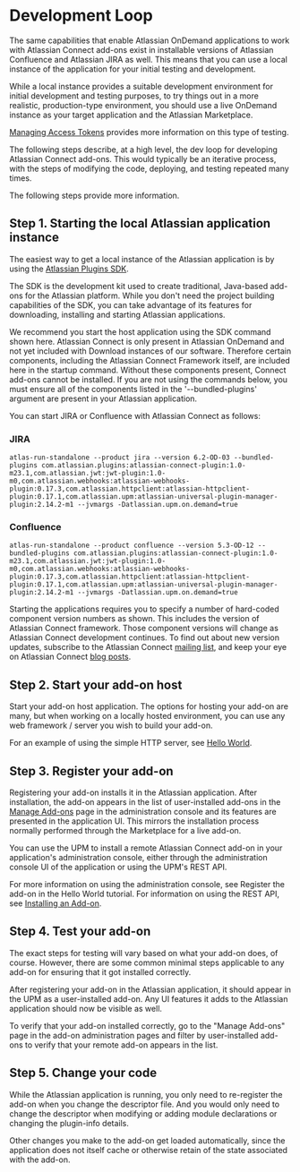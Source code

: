 # Development Loop
The same capabilities that enable Atlassian OnDemand applications to work with Atlassian Connect add-ons exist in installable versions of Atlassian Confluence and Atlassian JIRA as well. This means that you can use a local instance of the application for your initial testing and development.

<div class="aui-message warning shadowed information-macro">
While a local instance provides a suitable development environment for initial development and testing purposes, to try things out in a more realistic, production-type environment, you should use a live OnDemand instance as your target application and the Atlassian Marketplace.

[Managing Access Tokens](https://developer.atlassian.com/display/AC/Managing+Access+Tokens) provides more information on this type of testing.
</div>

The following steps describe, at a high level, the dev loop for developing Atlassian Connect add-ons. This would typically be an iterative process, with the steps of modifying the code, deploying, and testing repeated many times.

The following steps provide more information.

## Step 1. Starting the local Atlassian application instance

The easiest way to get a local instance of the Atlassian application is by using the [Atlassian Plugins SDK](https://developer.atlassian.com/display/DOCS/Downloads).

The SDK is the development kit used to create traditional, Java-based add-ons for the Atlassian platform. While you don't need the project building capabilities of the SDK, you can take advantage of its features for downloading, installing and starting Atlassian applications.

<div class="aui-message warning shadowed information-macro">
We recommend you start the host application using the SDK command shown here. Atlassian Connect is only present in Atlassian OnDemand and not yet included with Download instances of our software. Therefore certain components, including the Atlassian Connect Framework itself, are included here in the startup command. Without these components present, Connect add-ons cannot be installed. If you are not using the commands below, you must ensure all of the components listed in the '--bundled-plugins' argument are present in your Atlassian application.
</div>

You can start JIRA or Confluence with Atlassian Connect as follows:


### JIRA
```
atlas-run-standalone --product jira --version 6.2-OD-03 --bundled-plugins com.atlassian.plugins:atlassian-connect-plugin:1.0-m23.1,com.atlassian.jwt:jwt-plugin:1.0-m0,com.atlassian.webhooks:atlassian-webhooks-plugin:0.17.3,com.atlassian.httpclient:atlassian-httpclient-plugin:0.17.1,com.atlassian.upm:atlassian-universal-plugin-manager-plugin:2.14.2-m1 --jvmargs -Datlassian.upm.on.demand=true
```

### Confluence
```
atlas-run-standalone --product confluence --version 5.3-OD-12 --bundled-plugins com.atlassian.plugins:atlassian-connect-plugin:1.0-m23.1,com.atlassian.jwt:jwt-plugin:1.0-m0,com.atlassian.webhooks:atlassian-webhooks-plugin:0.17.3,com.atlassian.httpclient:atlassian-httpclient-plugin:0.17.1,com.atlassian.upm:atlassian-universal-plugin-manager-plugin:2.14.2-m1 --jvmargs -Datlassian.upm.on.demand=true
```

Starting the applications requires you to specify a number of hard-coded component version numbers as shown. This includes the version of Atlassian Connect framework. Those component versions will change as Atlassian Connect development continues. To find out about new version updates, subscribe to the Atlassian Connect [mailing list](https://groups.google.com/forum/?fromgroups=#!forum/atlassian-connect-dev), and keep your eye on Atlassian Connect [blog posts](https://developer.atlassian.com/display/AC/Atlassian+Connect).


## Step 2. Start your add-on host

Start your add-on host application. The options for hosting your add-on are many, but when working on a locally hosted environment, you can use any web framework / server you wish to build your add-on.

For an example of using the simple HTTP server, see [Hello World](hello-world.html).

## Step 3. Register your add-on

Registering your add-on installs it in the Atlassian application. After installation, the add-on appears in the list of user-installed add-ons in the [Manage Add-ons](https://confluence.atlassian.com/display/UPM/Universal+Plugin+Manager+Documentation) page in the administration console and its features are presented in the application UI. This mirrors the installation process normally performed through the Marketplace for a live add-on.

You can use the UPM to install a remote Atlassian Connect add-on in your application's administration console, either through the administration console UI of the application or using the UPM's REST API.

For more information on using the administration console, see Register the add-on in the Hello World tutorial. For information on using the REST API, see [Installing an Add-on](installing-an-addon.html).

## Step 4. Test your add-on

The exact steps for testing will vary based on what your add-on does, of course. However, there are some common minimal steps applicable to any add-on for ensuring that it got installed correctly.

After registering your add-on in the Atlassian application, it should appear in the UPM as a user-installed add-on. Any UI features it adds to the Atlassian application should now be visible as well.

To verify that your add-on installed correctly, go to the "Manage Add-ons" page in the add-on administration pages and filter by user-installed add-ons to verify that your remote add-on appears in the list.


## Step 5. Change your code
While the Atlassian application is running, you only need to re-register the add-on when you change the descriptor file. And you would only need to change the descriptor when modifying or adding module declarations or changing the plugin-info details.

Other changes you make to the add-on get loaded automatically, since the application does not itself cache or otherwise retain of the state associated with the add-on.



